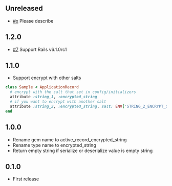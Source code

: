 ## Unreleased

- [#x](https://github.com/kamillle/active_record_encrypted_string/pull/x) Please describe

## 1.2.0

- [#7](https://github.com/kamillle/active_record_encrypted_string/pull/7) Support Rails v6.1.0rc1

## 1.1.0

- Support encrypt with other salts

```ruby
class Sample < ApplicationRecord
  # encrypt with the salt that set in config/initializers
  attribute :string_1, :encrypted_string
  # if you want to encrypt with another salt
  attribute :string_2, :encrypted_string, salt: ENV['STRING_2_ENCRYPT_SALT']
end
```

## 1.0.0

- Rename gem name to active_record_encrypted_string
- Rename type name to encrypted_string
- Return empty string if serialize or deserialize value is empty string

## 0.1.0

- First release
